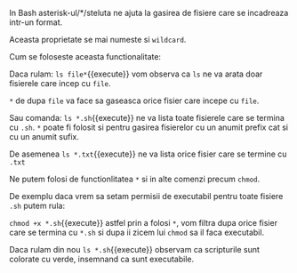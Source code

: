 In Bash asterisk-ul/*/steluta ne ajuta la gasirea de fisiere care se incadreaza intr-un format.

Aceasta proprietate se mai numeste si `wildcard`.

Cum se foloseste aceasta functionalitate:

Daca rulam: `ls file*`{{execute}} vom observa ca `ls` ne va arata doar fisierele care incep cu `file`.

`*` de dupa `file` va face sa gaseasca orice fisier care incepe cu `file`.

Sau comanda: `ls *.sh`{{execute}} ne va lista toate fisierele care se termina cu `.sh`. `*` poate fi folosit si pentru gasirea fisierelor cu un anumit prefix cat si cu un anumit sufix.

De asemenea `ls *.txt`{{execute}} ne va lista orice fisier care se termine cu `.txt`

Ne putem folosi de functionlitatea `*` si in alte comenzi precum `chmod`.

De exemplu daca vrem sa setam permisii de executabil pentru toate fisiere `.sh` putem rula:

`chmod +x *.sh`{{execute}} astfel prin a folosi `*`, vom filtra dupa orice fisier care se termina cu `*.sh` si dupa ii zicem lui `chmod` sa il faca executabil.

Daca rulam din nou `ls *.sh`{{execute}} observam ca scripturile sunt colorate cu verde, insemnand ca sunt executabile.